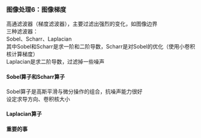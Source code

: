 ### 图像处理6：图像梯度
高通滤波器（梯度滤波器），主要过滤出强烈的变化，如图像边界  
三种滤波器：  
Sobel、Scharr、Laplacian  
其中Sobel和Scharr是求一阶和二阶导数，Scharr是对Sobel的优化（使用小卷积核计算梯度）  
Laplacian是求二阶导数，过滤掉一些噪声
#### Sobel算子和Scharr算子
Sobel算子是高斯平滑与微分操作的组合，抗噪声能力很好  
设定求导方向、卷积核大小
#### Laplacian算子
#### 重要的事


